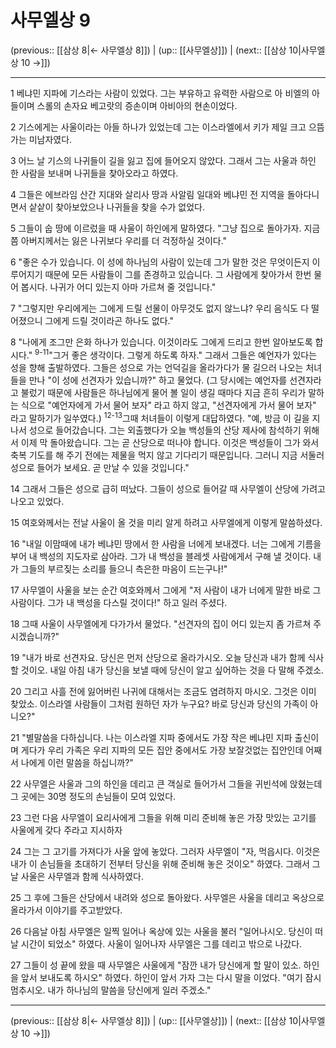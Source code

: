 # 사무엘상 9

(previous:: [[삼상 8|← 사무엘상 8]]) | (up:: [[사무엘상]]) | (next:: [[삼상 10|사무엘상 10 →]])

***




1 
베냐민 지파에 기스라는 사람이 있었다. 그는 부유하고 유력한 사람으로 아 비엘의 아들이며 스롤의 손자요 베고랏의 증손이며 아비아의 현손이었다. 



2 
기스에게는 사울이라는 아들 하나가 있었는데 그는 이스라엘에서 키가 제일 크고 으뜸가는 미남자였다. 



3 
어느 날 기스의 나귀들이 길을 잃고 집에 들어오지 않았다. 그래서 그는 사울과 하인 한 사람을 보내며 나귀들을 찾아오라고 하였다. 



4 
그들은 에브라임 산간 지대와 살리사 땅과 사알림 일대와 베냐민 전 지역을 돌아다니면서 샅샅이 찾아보았으나 나귀들을 찾을 수가 없었다. 



5 
그들이 숩 땅에 이르렀을 때 사울이 하인에게 말하였다. "그냥 집으로 돌아가자. 지금쯤 아버지께서는 잃은 나귀보다 우리를 더 걱정하실 것이다." 



6 
"좋은 수가 있습니다. 이 성에 하나님의 사람이 있는데 그가 말한 것은 무엇이든지 이루어지기 때문에 모든 사람들이 그를 존경하고 있습니다. 그 사람에게 찾아가서 한번 물어 봅시다. 나귀가 어디 있는지 아마 가르쳐 줄 것입니다." 



7 
"그렇지만 우리에게는 그에게 드릴 선물이 아무것도 없지 않느냐? 우리 음식도 다 떨어졌으니 그에게 드릴 것이라곤 하나도 없다." 



8 
"나에게 조그만 은화 하나가 있습니다. 이것이라도 그에게 드리고 한번 알아보도록 합시다." <sup class="versenum">9-11</sup>"그거 좋은 생각이다. 그렇게 하도록 하자." 그래서 그들은 예언자가 있다는 성을 향해 출발하였다. 그들은 성으로 가는 언덕길을 올라가다가 물 길으러 나오는 처녀들을 만나 "이 성에 선견자가 있습니까?" 하고 물었다. (그 당시에는 예언자를 선견자라고 불렀기 때문에 사람들은 하나님에게 물어 볼 일이 생길 때마다 지금 흔히 우리가 말하는 식으로 "예언자에게 가서 물어 보자" 라고 하지 않고, "선견자에게 가서 물어 보자" 라고 말하기가 일쑤였다.) <sup class="versenum">12-13</sup>그때 처녀들이 이렇게 대답하였다. "예, 방금 이 길을 지나서 성으로 들어갔습니다. 그는 외출했다가 오늘 백성들의 산당 제사에 참석하기 위해서 이제 막 돌아왔습니다. 그는 곧 산당으로 떠나야 합니다. 이것은 백성들이 그가 와서 축복 기도를 해 주기 전에는 제물을 먹지 않고 기다리기 때문입니다. 그러니 지금 서둘러 성으로 들어가 보세요. 곧 만날 수 있을 것입니다." 



14 
그래서 그들은 성으로 급히 떠났다. 그들이 성으로 들어갈 때 사무엘이 산당에 가려고 나오고 있었다. 



15 
여호와께서는 전날 사울이 올 것을 미리 알게 하려고 사무엘에게 이렇게 말씀하셨다. 



16 
"내일 이맘때에 내가 베냐민 땅에서 한 사람을 너에게 보내겠다. 너는 그에게 기름을 부어 내 백성의 지도자로 삼아라. 그가 내 백성을 블레셋 사람에게서 구해 낼 것이다. 내가 그들의 부르짖는 소리를 들으니 측은한 마음이 드는구나!" 



17 
사무엘이 사울을 보는 순간 여호와께서 그에게 "저 사람이 내가 너에게 말한 바로 그 사람이다. 그가 내 백성을 다스릴 것이다!" 하고 일러 주셨다. 



18 
그때 사울이 사무엘에게 다가가서 물었다. "선견자의 집이 어디 있는지 좀 가르쳐 주시겠습니까?" 



19 
"내가 바로 선견자요. 당신은 먼저 산당으로 올라가시오. 오늘 당신과 내가 함께 식사할 것이오. 내일 아침 내가 당신을 보낼 때에 당신이 알고 싶어하는 것을 다 말해 주겠소. 



20 
그리고 사흘 전에 잃어버린 나귀에 대해서는 조금도 염려하지 마시오. 그것은 이미 찾았소. 이스라엘 사람들이 그처럼 원하던 자가 누구요? 바로 당신과 당신의 가족이 아니오?" 



21 
"별말씀을 다하십니다. 나는 이스라엘 지파 중에서도 가장 작은 베냐민 지파 출신이며 게다가 우리 가족은 우리 지파의 모든 집안 중에서도 가장 보잘것없는 집안인데 어째서 나에게 이런 말씀을 하십니까?" 



22 
사무엘은 사울과 그의 하인을 데리고 큰 객실로 들어가서 그들을 귀빈석에 앉혔는데 그 곳에는 30명 정도의 손님들이 모여 있었다. 



23 
그런 다음 사무엘이 요리사에게 그들을 위해 미리 준비해 놓은 가장 맛있는 고기를 사울에게 갖다 주라고 지시하자 



24 
그는 그 고기를 가져다가 사울 앞에 놓았다. 그러자 사무엘이 "자, 먹읍시다. 이것은 내가 이 손님들을 초대하기 전부터 당신을 위해 준비해 놓은 것이오" 하였다. 그래서 그 날 사울은 사무엘과 함께 식사하였다. 



25 
그 후에 그들은 산당에서 내려와 성으로 돌아왔다. 사무엘은 사울을 데리고 옥상으로 올라가서 이야기를 주고받았다. 



26 
다음날 아침 사무엘은 일찍 일어나 옥상에 있는 사울을 불러 "일어나시오. 당신이 떠날 시간이 되었소" 하였다. 사울이 일어나자 사무엘은 그를 데리고 밖으로 나갔다. 



27 
그들이 성 끝에 왔을 때 사무엘은 사울에게 "잠깐 내가 당신에게 할 말이 있소. 하인을 앞서 보내도록 하시오" 하였다. 하인이 앞서 가자 그는 다시 말을 이었다. "여기 잠시 멈추시오. 내가 하나님의 말씀을 당신에게 일러 주겠소."

***

(previous:: [[삼상 8|← 사무엘상 8]]) | (up:: [[사무엘상]]) | (next:: [[삼상 10|사무엘상 10 →]])
